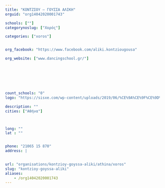 ```yaml
---
title: "ΚΟΝΤΖΙΟΥ – ΓΟΥΣΣΑ ΑΛΙΚΗ"
orguid: "org14042020001743"

schools: [""]
categorynoslug: ["Χορός"]

categories: ["xoros"]


org_facebook: "https://www.facebook.com/aliki.kontziougousa"

org_website: ["www.dancingschool.gr/"]







count_schools: "0"
logo: "https://sisxe.com/wp-content/uploads/2019/06/%CE%9A%CE%9F%CE%9D%CE%A4%CE%96%CE%99%CE%9F%CE%A5-%CE%91%CE%9B%CE%99%CE%9A%CE%97-cropped-LOGO-FINAL-2-300x109.jpg"

description: ""
cities: ["Αθήνα"]



long: ""
lat : ""


phone: "21065 15 870"
address: |
    

url: "organisations/kontzioy-goyssa-aliki/athina/xoros"
slug: "kontzioy-goyssa-aliki"
aliases:
    - /org14042020001743
---
```



